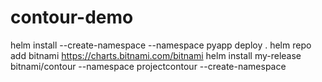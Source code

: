 # contour-demo
helm install --create-namespace --namespace pyapp deploy .
helm repo add bitnami https://charts.bitnami.com/bitnami
helm install my-release bitnami/contour --namespace projectcontour --create-namespace

